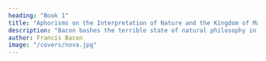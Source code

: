 ```yaml
---
heading: "Book 1"
title: "Aphorisms on the Interpretation of Nature and the Kingdom of Man"
description: "Bacon bashes the terrible state of natural philosophy in his time"
author: Francis Bacon
image: "/covers/nova.jpg"
---
```

